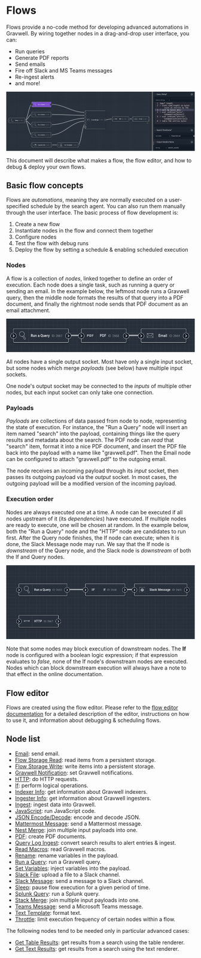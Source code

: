 # Flows

Flows provide a no-code method for developing advanced automations in Gravwell. By wiring together nodes in a drag-and-drop user interface, you can:

* Run queries
* Generate PDF reports
* Send emails
* Fire off Slack and MS Teams messages
* Re-ingest alerts
* and more!

![](flows.png)

This document will describe what makes a flow, the flow editor, and how to debug & deploy your own flows.

## Basic flow concepts

Flows are *automations*, meaning they are normally executed on a user-specified schedule by the search agent. You can also run them manually through the user interface. The basic process of flow development is:

1. Create a new flow
2. Instantiate nodes in the flow and connect them together
3. Configure nodes
4. Test the flow with debug runs
5. Deploy the flow by setting a schedule & enabling scheduled execution

### Nodes

A flow is a collection of *nodes*, linked together to define an order of execution. Each node does a single task, such as running a query or sending an email. In the example below, the leftmost node runs a Gravwell query, then the middle node formats the results of that query into a PDF document, and finally the rightmost node sends that PDF document as an email attachment.

![](nodes.png)

All nodes have a single output socket. Most have only a single input socket, but some nodes which merge *payloads* (see below) have multiple input sockets.

One node's output socket may be connected to the *inputs* of multiple other nodes, but each input socket can only take one connection.

### Payloads

*Payloads* are collections of data passed from node to node, representing the state of execution. For instance, the "Run a Query" node will insert an item named "search" into the payload, containing things like the query results and metadata about the search. The PDF node can *read* that "search" item, format it into a nice PDF document, and insert the PDF file back into the payload with a name like "gravwell.pdf". Then the Email node can be configured to attach "gravwell.pdf" to the outgoing email.

The node receives an incoming payload through its *input* socket, then passes its outgoing payload via the *output* socket. In most cases, the outgoing payload will be a modified version of the incoming payload.

### Execution order

Nodes are always executed one at a time. A node can be executed if all nodes upstream of it (its *dependencies*) have executed. If multiple nodes are ready to execute, one will be chosen at random. In the example below, both the "Run a Query" node and the "HTTP" node are candidates to run first. After the Query node finishes, the If node can execute; when it is done, the Slack Message node may run. We say that the If node is *downstream* of the Query node, and the Slack node is *downstream* of both the If and Query nodes.

![](execution.png)

Note that some nodes may block execution of downstream nodes. The **If** node is configured with a boolean logic expression; if that expression evaluates to *false*, none of the If node's downstream nodes are executed. Nodes which can block downstream execution will always have a note to that effect in the online documentation.

## Flow editor

Flows are created using the flow editor. Please refer to the [flow editor documentation](editor.md) for a detailed description of the editor, instructions on how to use it, and information about debugging & scheduling flows.

## Node list

* [Email](nodes/email.md): send email.
* [Flow Storage Read](nodes/storageread.md): read items from a persistent storage.
* [Flow Storage Write](nodes/storagewrite.md): write items into a persistent storage.
* [Gravwell Notification](nodes/notification.md): set Gravwell notifications.
* [HTTP](nodes/http.md): do HTTP requests.
* [If](nodes/if.md): perform logical operations.
* [Indexer Info](nodes/indexerinfo.md): get information about Gravwell indexers.
* [Ingester Info](nodes/ingesterinfo.md): get information about Gravwell ingesters.
* [Ingest](nodes/ingest.md): ingest data into Gravwell.
* [JavaScript](nodes/javascript.md): run JavaScript code.
* [JSON Encode/Decode](nodes/json.md): encode and decode JSON.
* [Mattermost Message](nodes/mattermost.md): send a Mattermost message.
* [Nest Merge](nodes/nestmerge.md): join multiple input payloads into one.
* [PDF](nodes/pdf.md): create PDF documents.
* [Query Log Ingest](nodes/queryalert.md): convert search results to alert entries & ingest.
* [Read Macros](nodes/macroget.md): read Gravwell macros.
* [Rename](nodes/rename.md): rename variables in the payload.
* [Run a Query](nodes/runquery.md): run a Gravwell query.
* [Set Variables](nodes/inject.md): inject variables into the payload.
* [Slack File](nodes/slackfile.md): upload a file to a Slack channel.
* [Slack Message](nodes/slackmessage.md): send a message to a Slack channel.
* [Sleep](nodes/sleep.md): pause flow execution for a given period of time.
* [Splunk Query](nodes/splunkquery.md): run a Splunk query.
* [Stack Merge](nodes/stackmerge.md): join multiple input payloads into one.
* [Teams Message](nodes/teams.md): send a Microsoft Teams message.
* [Text Template](nodes/template.md): format text.
* [Throttle](nodes/throttle.md): limit execution frequency of certain nodes within a flow.

The following nodes tend to be needed only in particular advanced cases:

* [Get Table Results](nodes/gettableresults.md): get results from a search using the table renderer.
* [Get Text Results](nodes/gettextresults.md): get results from a search using the text renderer.